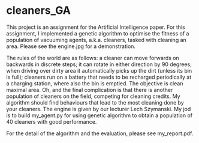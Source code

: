 # cleaners_GA
This project is an assignment for the Artificial Intelligence paper. For this assignment, 
I implemented a genetic algorithm to optimise the fitness of a
population of vacuuming agents, a.k.a. cleaners, tasked with cleaning an area. Please see the engine.jpg for a demonstration.

The rules
of the world are as follows: a cleaner can move forwards on backwards in discrete steps; it
can rotate in either direction by 90 degrees; when driving over dirty area it automatically
picks up the dirt (unless its bin is full); cleaners run on a battery that needs to be recharged
periodically at a charging station, where also the bin is emptied. The objective is clean
maximal area. Oh, and the final complication is that there is another population of cleaners
on the field, competing for cleaning credits. My algorithm should find behaviours that
lead to the most cleaning done by your cleaners. The engine is given by our lecturer Lech Szymanski. 
My jod is to build my_agent.py for using genetic algorithm to obtain a population of
40 cleaners with good performance. 

For the detail of the algorithm and the evaluation, please see my_report.pdf. 



